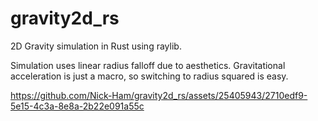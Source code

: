 # gravity2d_rs

2D Gravity simulation in Rust using raylib.

Simulation uses linear radius falloff due to aesthetics.
Gravitational acceleration is just a macro, so switching to radius squared is easy.

https://github.com/Nick-Ham/gravity2d_rs/assets/25405943/2710edf9-5e15-4c3a-8e8a-2b22e091a55c
